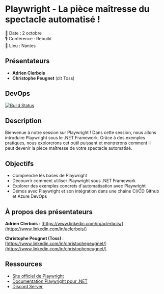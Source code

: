# Playwright - La pièce maîtresse du spectacle automatisé !

📅 Date : 2 octobre  
🎙️ Conférence : Rebuild  
📍 Lieu : Nantes

## Présentateurs

- **Adrien Clerbois**
- **Christophe Peugnet** (dit Toss)

## DevOps

[![Build Status](https://dev.azure.com/tartine-et-tech/rebuild-2023-nantes/_apis/build/status%2Fsenseoftech.2023-rebuilt-playwright?branchName=main)](https://dev.azure.com/tartine-et-tech/rebuild-2023-nantes/_build/latest?definitionId=3&branchName=main)

## Description

Bienvenue à notre session sur Playwright ! Dans cette session, nous allons introduire Playwright sous le .NET Framework. Grâce à des exemples pratiques, nous explorerons cet outil puissant et montrerons comment il peut devenir la pièce maîtresse de votre spectacle automatisé.

## Objectifs

- Comprendre les bases de Playwright
- Découvrir comment utiliser Playwright sous .NET Framework
- Explorer des exemples concrets d'automatisation avec Playwright
- Démos avec Playwright et son intégration dans une chaine CI/CD Github et Azure DevOps

## À propos des présentateurs

**Adrien Clerbois** : [https://www.linkedin.com/in/aclerbois/](https://www.linkedin.com/in/aclerbois/)

**Christophe Peugnet (Toss)** : [https://www.linkedin.com/in/christophepeugnet/](https://www.linkedin.com/in/christophepeugnet/)

## Ressources

- [Site officiel de Playwright](https://playwright.dev/)
- [Documentation Playwright pour .NET](https://playwright.dev/dotnet/docs/intro)
- [Discord Server](https://discord.com/servers/playwright-807756831384403968)

